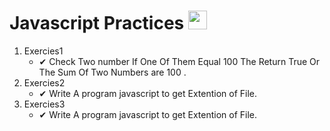 # Javascript Practices  <img src="https://media.giphy.com/media/WUlplcMpOCEmTGBtBW/giphy.gif" width="30">
<ol>
   <li>Exercies1
       <ul>
           <li>✔ Check Two number If One Of Them Equal 100 The Return True Or The Sum Of Two Numbers are 100 .</li>
      </ul>
   </li>
    <li>Exercies2
       <ul>
           <li>✔ Write A program javascript to get Extention of File.</li>
      </ul>
   </li>
    <li>Exercies3
       <ul>
           <li>✔ Write A program javascript to get Extention of File.</li>
      </ul>
   </li>
 </ol>
